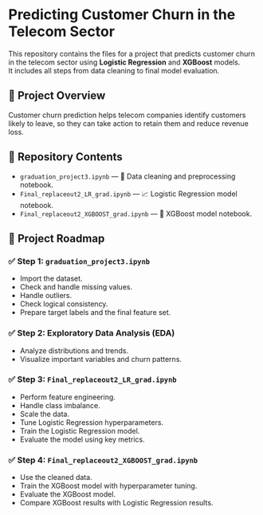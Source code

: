  # Predicting Customer Churn in the Telecom Sector

This repository contains the files for a project that predicts customer churn in the telecom sector using **Logistic Regression** and **XGBoost** models.  
It includes all steps from data cleaning to final model evaluation.

## 📌 Project Overview

Customer churn prediction helps telecom companies identify customers likely to leave, so they can take action to retain them and reduce revenue loss.

## 📂 Repository Contents

- `graduation_project3.ipynb` — 📑 Data cleaning and preprocessing notebook.  
- `Final_replaceout2_LR_grad.ipynb` — 📈 Logistic Regression model notebook.  
- `Final_replaceout2_XGBOOST_grad.ipynb` — 🚀 XGBoost model notebook.  

## 📖 Project Roadmap

### ✅ Step 1: `graduation_project3.ipynb`

- Import the dataset.  
- Check and handle missing values.  
- Handle outliers.  
- Check logical consistency.  
- Prepare target labels and the final feature set.  

### ✅ Step 2: Exploratory Data Analysis (EDA)

- Analyze distributions and trends.  
- Visualize important variables and churn patterns.  

### ✅ Step 3: `Final_replaceout2_LR_grad.ipynb`

- Perform feature engineering.  
- Handle class imbalance.  
- Scale the data.  
- Tune Logistic Regression hyperparameters.  
- Train the Logistic Regression model.  
- Evaluate the model using key metrics.  

### ✅ Step 4: `Final_replaceout2_XGBOOST_grad.ipynb`

- Use the cleaned data.  
- Train the XGBoost model with hyperparameter tuning.  
- Evaluate the XGBoost model.  
- Compare XGBoost results with Logistic Regression results.  
